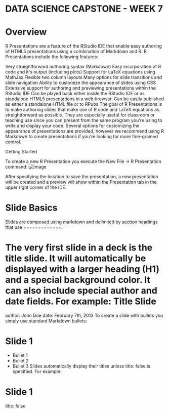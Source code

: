 # DATA SCIENCE CAPSTONE - WEEK 7

# Overview
R Presentations are a feature of the RStudio IDE that enable easy authoring of HTML5 presentations using a combination of Markdown and R. R Presentations include the following features:

Very straightforward authoring syntax (Markdown)
Easy incorporation of R code and it's output (including plots)
Support for LaTeX equations using MathJax
Flexible two column layouts
Many options for slide transitions and slide navigation
Ability to customize the appearance of slides using CSS
Extensive support for authoring and previewing presentations within the RStudio IDE
Can be played back either inside the RStudio IDE or as standalone HTML5 presentations in a web browser.
Can be easily published as either a standalone HTML file or to RPubs
The goal of R Presentations is to make authoring slides that make use of R code and LaTeX equations as straightforward as possible. They are especially useful for classroom or teaching use since you can present from the same program you're using to write and display your code. Several options for customizing the appearance of presentations are provided, however we recommend using R Markdown to create presentations if you're looking for more fine-grained control.

Getting Started

To create a new R Presentation you execute the New File -> R Presentation command:
![image](https://user-images.githubusercontent.com/88283525/180623916-b643c31d-b4d0-4eed-b9d5-5778a950d68e.png)

After specifying the location to save the presentation, a new presentation will be created and a preview will show within the Presentation tab in the upper right corner of the IDE.

# Slide Basics
Slides are composed using markdown and delimited by section headings that use =============.

The very first slide in a deck is the title slide. It will automatically be displayed with a larger heading (H1) and a special background color. It can also include special author and date fields. For example:
Title Slide
====================================
author: John Doe
date: February 7th, 2013
To create a slide with bullets you simply use standard Markdown bullets:

Slide 1
====================================
- Bullet 1
- Bullet 2
- Bullet 3
Slides automatically display their titles unless title: false is specified. For example:

Slide 1
====================================
title: false
